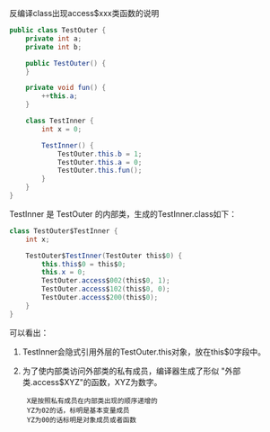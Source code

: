 反编译class出现access$xxx类函数的说明

```java
public class TestOuter {
    private int a;
    private int b;

    public TestOuter() {
    }

    private void fun() {
        ++this.a;
    }

    class TestInner {
        int x = 0;

        TestInner() {
            TestOuter.this.b = 1;
            TestOuter.this.a = 0;
            TestOuter.this.fun();
        }
    }
}
```
TestInner 是 TestOuter 的内部类，生成的TestInner.class如下：
```java
class TestOuter$TestInner {
    int x;

    TestOuter$TestInner(TestOuter this$0) {
        this.this$0 = this$0;
        this.x = 0;
        TestOuter.access$002(this$0, 1);
        TestOuter.access$102(this$0, 0);
        TestOuter.access$200(this$0);
    }
}

```

可以看出：
1. TestInner会隐式引用外层的TestOuter.this对象，放在this$0字段中。
2. 为了使内部类访问外部类的私有成员，编译器生成了形似 "外部类.access$XYZ"的函数，XYZ为数字。

        X是按照私有成员在内部类出现的顺序递增的
        YZ为02的话，标明是基本变量成员
        YZ为00的话标明是对象成员或者函数


